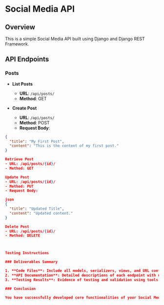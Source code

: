# Social Media API

## Overview

This is a simple Social Media API built using Django and Django REST Framework.

## API Endpoints

### Posts

- **List Posts**
  - **URL**: `/api/posts/`
  - **Method**: GET
  
- **Create Post**
  - **URL**: `/api/posts/`
  - **Method**: POST 
  - **Request Body**:
  
```json
{
  "title": "My First Post",
  "content": "This is the content of my first post."
}

Retrieve Post
- URL: /api/posts/{id}/
- Method: GET

Update Post
- URL: /api/posts/{id}/
- Method: PUT
- Request Body:

json
{
  "title": "Updated Title",
  "content": "Updated content."
}

Delete Post
- URL: /api/posts/{id}/
- Method: DELETE



Testing Instructions

### Deliverables Summary

1. **Code Files**: Include all models, serializers, views, and URL configurations related to posts and comments.
2. **API Documentation**: Detailed descriptions of each endpoint with usage examples.
3. **Testing Results**: Evidence of testing and validation using tools like Postman or automated tests.

### Conclusion 

You have successfully developed core functionalities of your Social Media API by adding posts and comments features. Users can now create, view, update, and delete their posts and comments within the social media platform. This enhances user engagement and interaction within your application! You can continue to build upon this foundation with additional features as needed.